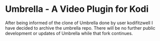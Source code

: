 # Umbrella - A Video Plugin for Kodi

After being informed of the clone of Umbrella done by user kodifitzwell I have decided to archive the umbrella repo. There will be no further public development or updates of Umbrella while that fork continues.
